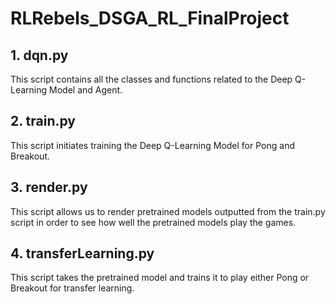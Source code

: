 # RLRebels_DSGA_RL_FinalProject

## 1. dqn.py <br>
This script contains all the classes and functions related to the Deep Q-Learning Model and Agent.

## 2. train.py <br>
This script initiates training the Deep Q-Learning Model for Pong and Breakout.

## 3. render.py <br>
This script allows us to render pretrained models outputted from the train.py script in order to see how well the pretrained models play the games.

## 4. transferLearning.py <br>
This script takes the pretrained model and trains it to play either Pong or Breakout for transfer learning. 
